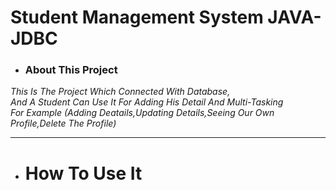 <h1>Student Management System JAVA-JDBC</h1>
<ul><li><h3>About This Project</h3></li></ul>
<i>This Is The Project Which Connected With Database,<br>And A Student Can Use It For Adding His Detail And Multi-Tasking<br>For Example (Adding Deatails,Updating Details,Seeing Our Own Profile,Delete The Profile)</i>
<hr>
<ul><li><h1>How To Use It</h1></li></ul>
